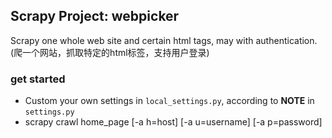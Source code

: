 ## Scrapy Project: webpicker

Scrapy one whole web site and certain html tags, may with authentication. (爬一个网站，抓取特定的html标签，支持用户登录)

### get started
- Custom your own settings in ``local_settings.py``, according to **NOTE** in ``settings.py``
- scrapy crawl home_page [-a h=host] [-a u=username] [-a p=password]

